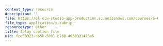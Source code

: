 ```yaml
---
content_type: resource
description: ''
file: https://ol-ocw-studio-app-production.s3.amazonaws.com/courses/6-003-signals-and-systems-fall-2011/fce58323db5b5081b7604058331475e5_Ih4s5IFphCw.vtt
file_type: application/x-subrip
resourcetype: Other
title: 3play caption file
uid: fce58323-db5b-5081-b760-4058331475e5
---
```

